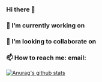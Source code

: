 ### Hi there 👋

<!--
**kayla-lixinyi/kayla-lixinyi** is a ✨ _special_ ✨ repository because its `README.md` (this file) appears on your GitHub profile.

Here are some ideas to get you started:
-->

### 🔭 I’m currently working on 
<!-- - 🌱 I’m currently learning ... -->
### 👯 I’m looking to collaborate on 
<!-- - 💬 Ask me about ... -->
### 📫 How to reach me: email: 
<!-- - 😄 Pronouns: ... 
- ⚡ Fun fact: ... -->


[![Anurag's github stats](https://github-readme-stats.vercel.app/api?username=kayla-lixinyi)](https://github.com/anuraghazra/github-readme-stats)
